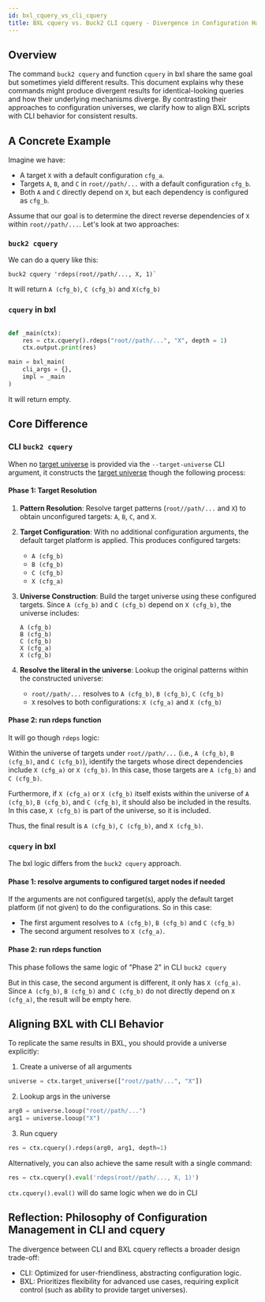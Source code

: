 ```yaml
---
id: bxl_cquery_vs_cli_cquery
title: BXL cquery vs. Buck2 CLI cquery - Divergence in Configuration Handling
---
```


## Overview

The command `buck2 cquery` and function `cquery` in bxl share the same goal but
sometimes yield different results. This document explains why these commands
might produce divergent results for identical-looking queries and how their
underlying mechanisms diverge. By contrasting their approaches to configuration
universes, we clarify how to align BXL scripts with CLI behavior for consistent
results.

## A Concrete Example

Imagine we have:

- A target `X` with a default configuration `cfg_a`.
- Targets `A`, `B`, and `C` in `root//path/...` with a default configuration
  `cfg_b`.
- Both `A` and `C` directly depend on `X`, but each dependency is configured as
  `cfg_b`.

Assume that our goal is to determine the direct reverse dependencies of `X`
within `root//path/...`. Let's look at two approaches:

### `buck2 cquery`

We can do a query like this:

```shell
buck2 cquery 'rdeps(root//path/..., X, 1)`
```

It will return `A (cfg_b)`, `C (cfg_b)` and `X(cfg_b)`

### `cquery` in bxl

```python

def _main(ctx):
    res = ctx.cquery().rdeps("root//path/...", "X", depth = 1)
    ctx.output.print(res)

main = bxl_main(
    cli_args = {},
    impl = _main
)

```

It will return empty.

## Core Difference

### CLI `buck2 cquery`

When no [target universe](../../concepts/glossary.md#target-universe) is
provided via the `--target-universe` CLI argument, it constructs the
[target universe](../../concepts/glossary.md#target-universe) though the
following process:

#### Phase 1: Target Resolution

1. **Pattern Resolution**: Resolve target patterns (`root//path/...` and `X`) to
   obtain unconfigured targets: `A`, `B`, `C`, and `X`.

2. **Target Configuration**: With no additional configuration arguments, the
   default target platform is applied. This produces configured targets:

   - `A (cfg_b)`
   - `B (cfg_b)`
   - `C (cfg_b)`
   - `X (cfg_a)`

3. **Universe Construction**: Build the target universe using these configured
   targets. Since `A (cfg_b)` and `C (cfg_b)` depend on `X (cfg_b)`, the
   universe includes:

   ```
   A (cfg_b)
   B (cfg_b)
   C (cfg_b)
   X (cfg_a)
   X (cfg_b)
   ```

4. **Resolve the literal in the universe**: Lookup the original patterns within
   the constructed universe:
   - `root//path/...` resolves to `A (cfg_b)`, `B (cfg_b)`, `C (cfg_b)`
   - `X` resolves to both configurations: `X (cfg_a)` and `X (cfg_b)`

#### Phase 2: run rdeps function

It will go though `rdeps` logic:

Within the universe of targets under `root//path/...` (i.e., `A (cfg_b)`,
`B (cfg_b)`, and `C (cfg_b)`), identify the targets whose direct dependencies
include `X (cfg_a)` or `X (cfg_b)`. In this case, those targets are `A (cfg_b)`
and `C (cfg_b)`.

Furthermore, if `X (cfg_a)` or `X (cfg_b)` itself exists within the universe of
`A (cfg_b)`, `B (cfg_b)`, and `C (cfg_b)`, it should also be included in the
results. In this case, `X (cfg_b)` is part of the universe, so it is included.

Thus, the final result is `A (cfg_b)`, `C (cfg_b)`, and `X (cfg_b)`.

### `cquery` in bxl

The bxl logic differs from the `buck2 cquery` approach.

#### Phase 1: resolve arguments to configured target nodes if needed

If the arguments are not configured target(s), apply the default target platform
(if not given) to do the configurations. So in this case:

- The first argument resolves to `A (cfg_b)`, `B (cfg_b)` and `C (cfg_b)`
- The second argument resolves to `X (cfg_a)`.

#### Phase 2: run rdeps function

This phase follows the same logic of "Phase 2" in CLI `buck2 cquery`

But in this case, the second argument is different, it only has `X (cfg_a)`.
Since `A (cfg_b)`, `B (cfg_b)` and `C (cfg_b)` do not directly depend on
`X (cfg_a)`, the result will be empty here.

## Aligning BXL with CLI Behavior

To replicate the same results in BXL, you should provide a universe explicitly:

1. Create a universe of all arguments

```python
universe = ctx.target_universe(["root//path/...", "X"])
```

2. Lookup args in the universe

```python
arg0 = universe.looup("root//path/...")
arg1 = universe.looup("X")
```

3. Run cquery

```python
res = ctx.cquery().rdeps(arg0, arg1, depth=1)
```

Alternatively, you can also achieve the same result with a single command:

```python
res = ctx.cquery().eval('rdeps(root//path/..., X, 1)')
```

`ctx.cquery().eval()` will do same logic when we do in CLI

## Reflection: Philosophy of Configuration Management in CLI and cquery

The divergence between CLI and BXL cquery reflects a broader design trade-off:

- CLI: Optimized for user-friendliness, abstracting configuration logic.
- BXL: Prioritizes flexibility for advanced use cases, requiring explicit
  control (such as ability to provide target universes).
